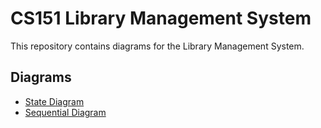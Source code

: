 # CS151 Library Management System

This repository contains diagrams for the Library Management System.

## Diagrams

- [State Diagram](state-diagram.pdf)
- [Sequential Diagram](sequential-diagram.pdf)
